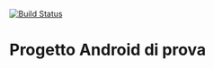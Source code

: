 [![Build Status](https://travis-ci.org/gsantandrea/androidp1.svg?branch=master)](https://travis-ci.org/gsantandrea/androidp1)

# Progetto Android di prova

